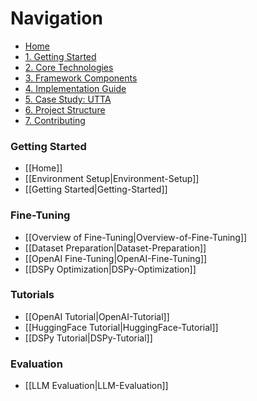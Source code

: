 # Navigation

* [Home](Home)
* [1. Getting Started](1-Getting-Started)
* [2. Core Technologies](2-Core-Technologies)
* [3. Framework Components](3-Framework-Components)
* [4. Implementation Guide](4-Implementation-Guide)
* [5. Case Study: UTTA](5-Case-Study-UTTA)
* [6. Project Structure](6-Project-Structure)
* [7. Contributing](7-Contributing)

### Getting Started
* [[Home]]
* [[Environment Setup|Environment-Setup]]
* [[Getting Started|Getting-Started]]

### Fine-Tuning
* [[Overview of Fine-Tuning|Overview-of-Fine-Tuning]]
* [[Dataset Preparation|Dataset-Preparation]]
* [[OpenAI Fine-Tuning|OpenAI-Fine-Tuning]]
* [[DSPy Optimization|DSPy-Optimization]]

### Tutorials
* [[OpenAI Tutorial|OpenAI-Tutorial]]
* [[HuggingFace Tutorial|HuggingFace-Tutorial]]
* [[DSPy Tutorial|DSPy-Tutorial]]

### Evaluation
* [[LLM Evaluation|LLM-Evaluation]] 